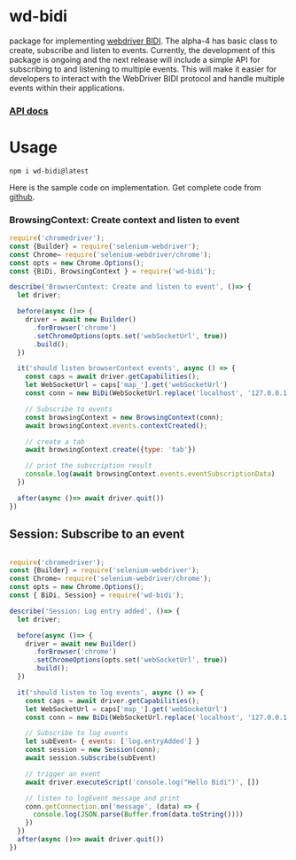 # wd-bidi

package for implementing [webdriver BIDI](https://w3c.github.io/webdriver-bidi/). 
The alpha-4 has basic class to create, subscribe and listen to events. Currently, the development of this package is ongoing and the next release will 
include a simple API for subscribing to and listening to multiple events. 
This will make it easier for developers to interact with the WebDriver BIDI 
protocol and handle multiple events within their applications.

### [API docs](https://harsha509.github.io/wd-bidi-docs/)

# Usage
```shell
npm i wd-bidi@latest
```
Here is the sample code on implementation. Get complete code from [github](https://github.com/harsha509/selenium_bidi_demo).

### BrowsingContext: Create context and listen to event
```javascript
require('chromedriver');
const {Builder} = require('selenium-webdriver');
const Chrome= require('selenium-webdriver/chrome');
const opts = new Chrome.Options();
const {BiDi, BrowsingContext } = require('wd-bidi');

describe('BrowserContext: Create and listen to event', ()=> {
  let driver;

  before(async ()=> {
    driver = await new Builder()
      .forBrowser('chrome')
      .setChromeOptions(opts.set('webSocketUrl', true))
      .build();
  })

  it('should listen browserContext events', async () => {
    const caps = await driver.getCapabilities();
    let WebSocketUrl = caps['map_'].get('webSocketUrl')
    const conn = new BiDi(WebSocketUrl.replace('localhost', '127.0.0.1'));

    // Subscribe to events
    const browsingContext = new BrowsingContext(conn);
    await browsingContext.events.contextCreated();

    // create a tab
    await browsingContext.create({type: 'tab'})

    // print the subscription result
    console.log(await browsingContext.events.eventSubscriptionData)
  })

  after(async ()=> await driver.quit())
})
```


## Session: Subscribe to an event
```javascript

require('chromedriver');
const {Builder} = require('selenium-webdriver');
const Chrome= require('selenium-webdriver/chrome');
const opts = new Chrome.Options();
const { BiDi, Session} = require('wd-bidi');

describe('Session: Log entry added', ()=> {
  let driver;

  before(async ()=> {
    driver = await new Builder()
      .forBrowser('chrome')
      .setChromeOptions(opts.set('webSocketUrl', true))
      .build();
  })

  it('should listen to log events', async () => {
    const caps = await driver.getCapabilities();
    let WebSocketUrl = caps['map_'].get('webSocketUrl')
    const conn = new BiDi(WebSocketUrl.replace('localhost', '127.0.0.1'));

    // Subscribe to log events
    let subEvent= { events: ['log.entryAdded'] }
    const session = new Session(conn);
    await session.subscribe(subEvent)

    // trigger an event
    await driver.executeScript('console.log("Hello Bidi")', [])

    // listen to logEvent message and print
    conn.getConnection.on('message', (data) => {
      console.log(JSON.parse(Buffer.from(data.toString())))
    })
  })
  after(async ()=> await driver.quit())
})

```


